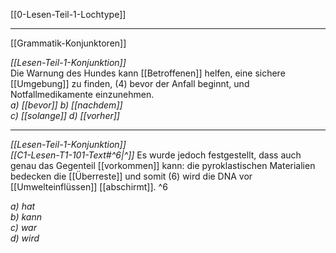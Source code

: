 [[0-Lesen-Teil-1-Lochtype]]

---

[[Grammatik-Konjunktoren]]

*[[Lesen-Teil-1-Konjunktion]]*  
Die Warnung des Hundes kann [[Betroffenen]] helfen, eine sichere [[Umgebung]] zu finden, (4) bevor der Anfall beginnt, und Notfallmedikamente einzunehmen.  
*a) [[bevor]]*
*b) [[nachdem]]*  
*c) [[solange]]* 
*d) [[vorher]]*

---

*[[Lesen-Teil-1-Konjunktion]]*  
*[[C1-Lesen-T1-101-Text#^6|^]]* Es wurde jedoch festgestellt, dass auch genau das Gegenteil [[vorkommen]] kann: die pyroklastischen Materialien bedecken die [[Überreste]] und somit (6) wird die DNA vor [[Umwelteinflüssen]] [[abschirmt]]. ^6

*a) hat*  
*b) kann*  
*c) war*  
*d) wird*

